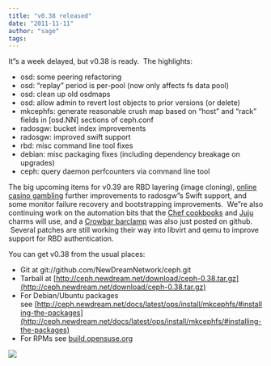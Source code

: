 ```yaml
---
title: "v0.38 released"
date: "2011-11-11"
author: "sage"
tags: 
---
```


It”s a week delayed, but v0.38 is ready.  The highlights:

- osd: some peering refactoring
- osd: “replay” period is per-pool (now only affects fs data pool)
- osd: clean up old osdmaps
- osd: allow admin to revert lost objects to prior versions (or delete)
- mkcephfs: generate reasonable crush map based on “host” and “rack” fields in \[osd.NN\] sections of ceph.conf
- radosgw: bucket index improvements
- radosgw: improved swift support
- rbd: misc command line tool fixes
- debian: misc packaging fixes (including dependency breakage on upgrades)
- ceph: query daemon perfcounters via command line tool

The big upcoming items for v0.39 are RBD layering (image cloning), [online casino gambling](http://www.7thcity.org/) further improvements to radosgw”s Swift support, and some monitor failure recovery and bootstrapping improvements.  We”re also continuing work on the automation bits that the [Chef cookbooks](https://github.com/NewDreamNetwork/ceph-cookbooks) and [Juju](https://launchpad.net/canonical-ensemble) charms will use, and a [Crowbar barclamp](https://github.com/NewDreamNetwork/barclamp-ceph) was also just posted on github.  Several patches are still working their way into libvirt and qemu to improve support for RBD authentication.

You can get v0.38 from the usual places:

- Git at git://github.com/NewDreamNetwork/ceph.git
- Tarball at [http://ceph.newdream.net/download/ceph-0.38.tar.gz](http://ceph.newdream.net/download/ceph-0.38.tar.gz)
- For Debian/Ubuntu packages see [http://ceph.newdream.net/docs/latest/ops/install/mkcephfs/#installing-the-packages](http://ceph.newdream.net/docs/latest/ops/install/mkcephfs/#installing-the-packages)
- For RPMs see [build.opensuse.org](https://build.opensuse.org/project/show?project=home:hmacht:storage)

![](http://track.hubspot.com/__ptq.gif?a=268973&k=14&bu=http://ceph.com&r=http://ceph.com/releases/v0-38-released/&bvt=rss&p=wordpress)
